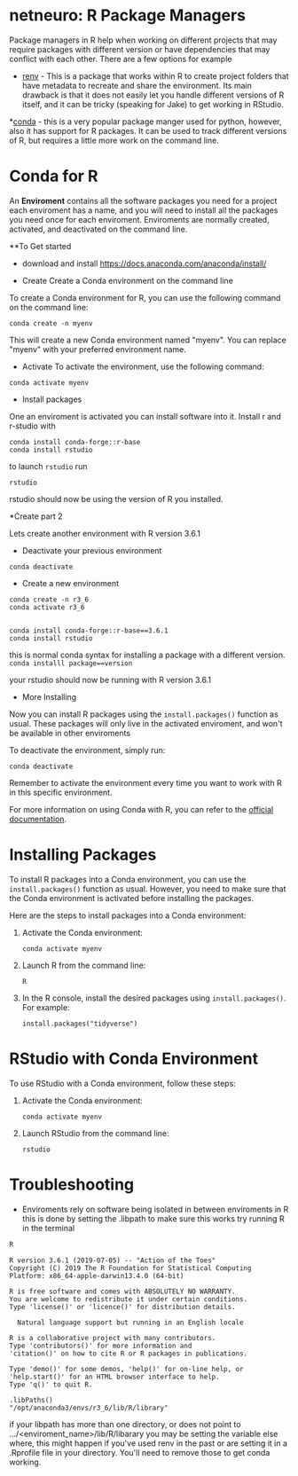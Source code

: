# netneuro: R Package Managers

Package managers in R help when working on different projects that may require packages with different version or have dependencies that may conflict with each other. There are a few options for example

* [renv](https://rstudio.github.io/renv/articles/renv.html) - This is a package that works within R to create project folders that have metadata to recreate and share the environment. Its main drawback is that it does not easily let you handle different versions of R itself, and it can be tricky (speaking for Jake) to get working in RStudio. 

*[conda](https://docs.anaconda.com/working-with-conda/packages/using-r-language/) - this is a very popular package manger used for python, however, also it has support for R packages. It can be used to track different versions of R, but requires a little more work on the command line.

# Conda for R

An **Enviroment** contains all the software packages you need for a project each enviroment has a name, and you will need to install all the packages you need once for each enviroment. Enviroments are normally created, activated, and deactivated on the command line. 

**To Get started

* download and install https://docs.anaconda.com/anaconda/install/

* Create 
Create a Conda environment on the command line

To create a Conda environment for R, you can use the following command on the command line:

```
conda create -n myenv 
```

This will create a new Conda environment named "myenv". You can replace "myenv" with your preferred environment name.

* Activate
To activate the environment, use the following command:

```
conda activate myenv
```
* Install packages

One an enviroment is activated you can install software into it. Install r and r-studio with

```
conda install conda-forge::r-base
conda install rstudio
```

to launch `rstudio` run 

```
rstudio 
```

rstudio should now be using the version of R you installed. 

*Create part 2

Lets create another environment with R version 3.6.1

* Deactivate your previous environment

```conda deactivate```

* Create a new environment

```
conda create -n r3_6 
conda activate r3_6


conda install conda-forge::r-base==3.6.1
conda install rstudio
```


this is normal conda syntax for installing a package with a different version.
``` conda installl package==version ```

your rstudio should now be running with R version 3.6.1

* More Installing

Now you can install R packages using the `install.packages()` function as usual. These packages will only live in the activated enviroment, and won't be available in other enviroments

To deactivate the environment, simply run:

```
conda deactivate
```

Remember to activate the environment every time you want to work with R in this specific environment.

For more information on using Conda with R, you can refer to the [official documentation](https://docs.anaconda.com/working-with-conda/packages/using-r-language/).

# Installing Packages

To install R packages into a Conda environment, you can use the `install.packages()` function as usual. However, you need to make sure that the Conda environment is activated before installing the packages.

Here are the steps to install packages into a Conda environment:

1. Activate the Conda environment:
    ```
    conda activate myenv
    ```

2. Launch R from the command line:
    ```
    R
    ```

3. In the R console, install the desired packages using `install.packages()`. For example:
    ```
    install.packages("tidyverse")
    ```

# RStudio with Conda Environment

To use RStudio with a Conda environment, follow these steps:

1. Activate the Conda environment:
    ```
    conda activate myenv
    ```

2. Launch RStudio from the command line:
    ```
    rstudio
    ```

# Troubleshooting

* Enviroments rely on software being isolated in between enviroments in R this is done by setting the .libpath to make sure this works try running R in the terminal

```R
R
```
```
R version 3.6.1 (2019-07-05) -- "Action of the Toes"
Copyright (C) 2019 The R Foundation for Statistical Computing
Platform: x86_64-apple-darwin13.4.0 (64-bit)

R is free software and comes with ABSOLUTELY NO WARRANTY.
You are welcome to redistribute it under certain conditions.
Type 'license()' or 'licence()' for distribution details.

  Natural language support but running in an English locale

R is a collaborative project with many contributors.
Type 'contributors()' for more information and
'citation()' on how to cite R or R packages in publications.

Type 'demo()' for some demos, 'help()' for on-line help, or
'help.start()' for an HTML browser interface to help.
Type 'q()' to quit R.

```


```
.libPaths()
"/opt/anaconda3/envs/r3_6/lib/R/library"
```

if your libpath has more than one directory, or does not point to  .../<enviroment_name>/lib/R/libarary you may be setting the variable else where, this might happen if you've used renv in the past or are setting it in a .Rprofile file in your directory. You'll need to remove those to get conda working.
